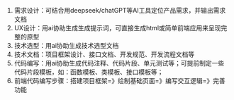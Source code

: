 
1. 需求设计：可结合用deepseek/chatGPT等AI工具定位产品需求，并输出需求文档
2. UX设计：用ai协助生成生成提示词，可直接生成html或简单前端应用来呈现完整的原型
3. 技术选型：用ai协助生成技术选型文档
4. 技术文档：项目框架设计、接口文档、开发规范、开发流程文档等
5. 代码编写：用ai协助生成代码注释、代码片段、单元测试等；可提前制定一些代码片段模板，如：函数模板、类模板、接口模板等；
6. 前端代码编写步骤：搭建项目框架=》绘制基础页面=》编写交互逻辑=》完善功能
